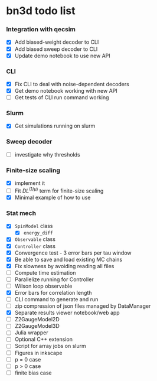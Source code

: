 # bn3d todo list

### Integration with qecsim
- [x] Add biased-weight decoder to CLI
- [x] Add biased sweep decoder to CLI
- [x] Update demo notebook to use new API

### CLI
- [x] Fix CLI to deal with noise-dependent decoders
- [x] Get demo notebook working with new API
- [ ] Get tests of CLI run command working

### Slurm
- [x] Get simulations running on slurm

### Sweep decoder
- [ ] investigate why thresholds

### Finite-size scaling
- [x] implement it
- [ ] Fit $D L^(1/\mu)$ term for finite-size scaling
- [x] Minimal example of how to use

### Stat mech
- [x] `SpinModel` class
    - [x] `energy_diff`
- [x] `Observable` class
- [x] `Controller` class
- [x] Convergence test - 3 error bars per tau window
- [x] Be able to save and load existing MC chains
- [x] Fix slowness by avoiding reading all files
- [ ] Compute time estimation
- [ ] Parallelize running for Controller
- [ ] Wilson loop observable
- [x] Error bars for correlation length
- [ ] CLI command to generate and run
- [ ] zip compression of json files managed by DataManager
- [x] Separate results viewer notebook/web app
- [ ] Z2GaugeModel2D
- [ ] Z2GaugeModel3D
- [ ] Julia wrapper
- [ ] Optional C++ extension
- [ ] Script for array jobs on slurm
- [ ] Figures in inkscape
- [ ] p = 0 case
- [ ] p > 0 case
- [ ] finite bias case
